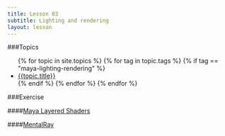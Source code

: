 ```yaml
---
title: Lesson 03
subtitle: Lighting and rendering
layout: lesson
---
```


###Topics
<ul>
 {% for topic in site.topics %}
   {% for tag in topic.tags %}
       {% if tag == "maya-lighting-rendering" %}
           <li><a href="{{ topic.url | prepend: site.baseurl }}">{{topic.title}}</a></li>
        {% endif %}
   {% endfor %}
 {% endfor %}
</ul>

###Exercise

####<a href="/3d-digital-art-and-design--oer/exercises/maya-layered-shaders/maya-layered-shaders.html"><span class="exercise-title">Maya Layered Shaders</span></a>

####<a href="/3d-digital-art-and-design--oer/exercises/maya-mentalray-lighting-and-rendering/maya-mentalray-lighting-and-rendering.html"><span class="exercise-title">MentalRay</span></a>
